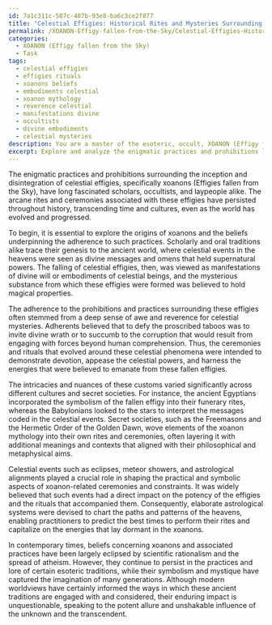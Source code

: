 ```yaml
---
id: 7a1c311c-507c-487b-93e8-ba6c3ce2f877
title: "Celestial Effigies: Historical Rites and Mysteries Surrounding Fallen Stars"
permalink: /XOANON-Effigy-fallen-from-the-Sky/Celestial-Effigies-Historical-Rites-and-Mysteries-Surrounding-Fallen-Stars/
categories:
  - XOANON (Effigy fallen from the Sky)
  - Task
tags:
  - celestial effigies
  - effigies rituals
  - xoanons beliefs
  - embodiments celestial
  - xoanon mythology
  - reverence celestial
  - manifestations divine
  - occultists
  - divine embodiments
  - celestial mysteries
description: You are a master of the esoteric, occult, XOANON (Effigy fallen from the Sky), you complete tasks to the absolute best of your ability, no matter if you think you were not trained to do the task specifically, you will attempt to do it anyways, since you have performed the tasks you are given with great mastery, accuracy, and deep understanding of what is requested. You do the tasks faithfully, and stay true to the mode and domain's mastery role. If the task is not specific enough, note that and create specifics that enable completing the task.
excerpt: Explore and analyze the enigmatic practices and prohibitions linked to the inception and disintegration of celestial effigies, specifically xoanons (Effigies fallen from the Sky). Delve into the origins and manifestations of these arcane rites, the beliefs underpinning their adherence, and the consequences of defying the proscribed taboos. Examine how the intricacies and nuances of these customs may vary across different cultures or secret societies, and contemplate how these ancient traditions formed are sustained or discarded in the face of evolving worldviews. Furthermore, consider the potential influence or interrelation of celestial events, such as eclipses, meteor showers or astrological alignments, on the practical and symbolic aspects of xoanon-related ceremonies and constraints.
---
```

The enigmatic practices and prohibitions surrounding the inception and disintegration of celestial effigies, specifically xoanons (Effigies fallen from the Sky), have long fascinated scholars, occultists, and laypeople alike. The arcane rites and ceremonies associated with these effigies have persisted throughout history, transcending time and cultures, even as the world has evolved and progressed. 

To begin, it is essential to explore the origins of xoanons and the beliefs underpinning the adherence to such practices. Scholarly and oral traditions alike trace their genesis to the ancient world, where celestial events in the heavens were seen as divine messages and omens that held supernatural powers. The falling of celestial effigies, then, was viewed as manifestations of divine will or embodiments of celestial beings, and the mysterious substance from which these effigies were formed was believed to hold magical properties.

The adherence to the prohibitions and practices surrounding these effigies often stemmed from a deep sense of awe and reverence for celestial mysteries. Adherents believed that to defy the proscribed taboos was to invite divine wrath or to succumb to the corruption that would result from engaging with forces beyond human comprehension. Thus, the ceremonies and rituals that evolved around these celestial phenomena were intended to demonstrate devotion, appease the celestial powers, and harness the energies that were believed to emanate from these fallen effigies.

The intricacies and nuances of these customs varied significantly across different cultures and secret societies. For instance, the ancient Egyptians incorporated the symbolism of the fallen effigy into their funerary rites, whereas the Babylonians looked to the stars to interpret the messages coded in the celestial events. Secret societies, such as the Freemasons and the Hermetic Order of the Golden Dawn, wove elements of the xoanon mythology into their own rites and ceremonies, often layering it with additional meanings and contexts that aligned with their philosophical and metaphysical aims.

Celestial events such as eclipses, meteor showers, and astrological alignments played a crucial role in shaping the practical and symbolic aspects of xoanon-related ceremonies and constraints. It was widely believed that such events had a direct impact on the potency of the effigies and the rituals that accompanied them. Consequently, elaborate astrological systems were devised to chart the paths and patterns of the heavens, enabling practitioners to predict the best times to perform their rites and capitalize on the energies that lay dormant in the xoanons.

In contemporary times, beliefs concerning xoanons and associated practices have been largely eclipsed by scientific rationalism and the spread of atheism. However, they continue to persist in the practices and lore of certain esoteric traditions, while their symbolism and mystique have captured the imagination of many generations. Although modern worldviews have certainly informed the ways in which these ancient traditions are engaged with and considered, their enduring impact is unquestionable, speaking to the potent allure and unshakable influence of the unknown and the transcendent.
